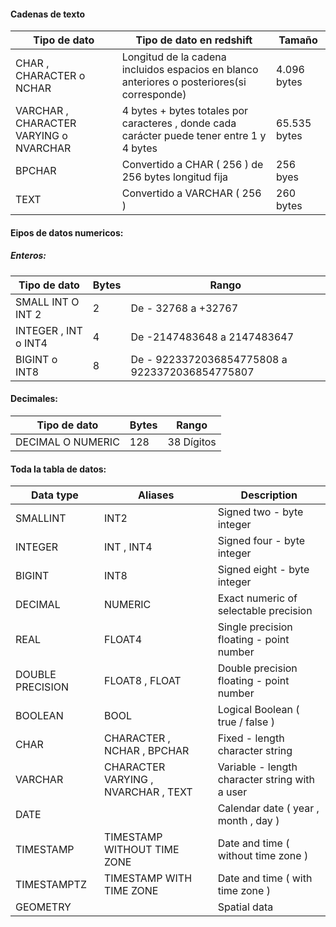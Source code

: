 #### Cadenas de texto

| Tipo de dato | Tipo de dato en redshift | Tamaño | 
|--------------|--------------------------|---------|
CHAR , CHARACTER o NCHAR|Longitud de la cadena incluidos espacios en blanco anteriores o posteriores(si corresponde) | 4.096 bytes 
VARCHAR , CHARACTER VARYING o NVARCHAR|4 bytes + bytes totales por caracteres , donde cada carácter puede tener entre 1 y 4 bytes|65.535 bytes|
BPCHAR|Convertido a CHAR ( 256 ) de 256 bytes longitud fija|256 byes
TEXT|Convertido a VARCHAR ( 256 )|260 bytes


#### Eipos de datos numericos:

##### Enteros:

| Tipo de dato | Bytes | Rango | 
|--------|------|---------|
SMALL INT O INT 2|2|De - 32768 a +32767
INTEGER , INT o INT4|4|De -2147483648 a 2147483647
BIGINT o INT8|8|De - 9223372036854775808 a 9223372036854775807


#### Decimales:

| Tipo de dato | Bytes | Rango | 
|--------|------|---------|
DECIMAL O NUMERIC|128|38 Dígitos


#### Toda la tabla de datos:

Data type	|	Aliases	|	Description
----|---|---
SMALLINT	|	INT2	|	Signed two - byte integer
INTEGER	|	INT , INT4	|	Signed four - byte integer
BIGINT	|	INT8	|	Signed eight - byte integer
DECIMAL	|	NUMERIC	|	Exact numeric of selectable precision
REAL	|	FLOAT4	|	Single precision floating - point number
DOUBLE PRECISION	|	FLOAT8 , FLOAT	|	Double precision floating - point number
BOOLEAN	|	BOOL	|	Logical Boolean ( true / false )
CHAR	|	CHARACTER , NCHAR , BPCHAR	|	Fixed - length character string
VARCHAR	|	CHARACTER VARYING , NVARCHAR , TEXT	|	Variable - length character string with a user
DATE	|		|	Calendar date ( year , month , day )
TIMESTAMP	|	TIMESTAMP WITHOUT TIME ZONE	|	Date and time ( without time zone )
TIMESTAMPTZ	|	TIMESTAMP WITH TIME ZONE	|	Date and time ( with time zone )
GEOMETRY	|		|	Spatial data
